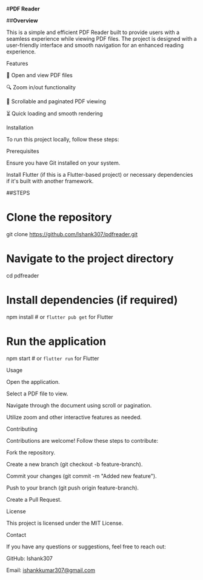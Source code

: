 #**PDF Reader**

##**Overview**

This is a simple and efficient PDF Reader built to provide users with a seamless experience while viewing PDF files. The project is designed with a user-friendly interface and smooth navigation for an enhanced reading experience.

Features

📖 Open and view PDF files

🔍 Zoom in/out functionality

📜 Scrollable and paginated PDF viewing

⏳ Quick loading and smooth rendering

Installation

To run this project locally, follow these steps:

Prerequisites

Ensure you have Git installed on your system.

Install Flutter (if this is a Flutter-based project) or necessary dependencies if it's built with another framework.

##STEPS
# Clone the repository
git clone https://github.com/Ishank307/pdfreader.git

# Navigate to the project directory
cd pdfreader

# Install dependencies (if required)
npm install  # or `flutter pub get` for Flutter

# Run the application
npm start  # or `flutter run` for Flutter

Usage

Open the application.

Select a PDF file to view.

Navigate through the document using scroll or pagination.

Utilize zoom and other interactive features as needed.

Contributing

Contributions are welcome! Follow these steps to contribute:

Fork the repository.

Create a new branch (git checkout -b feature-branch).

Commit your changes (git commit -m "Added new feature").

Push to your branch (git push origin feature-branch).

Create a Pull Request.

License

This project is licensed under the MIT License.

Contact

If you have any questions or suggestions, feel free to reach out:

GitHub: Ishank307

Email: ishankkumar307@gmail.com
